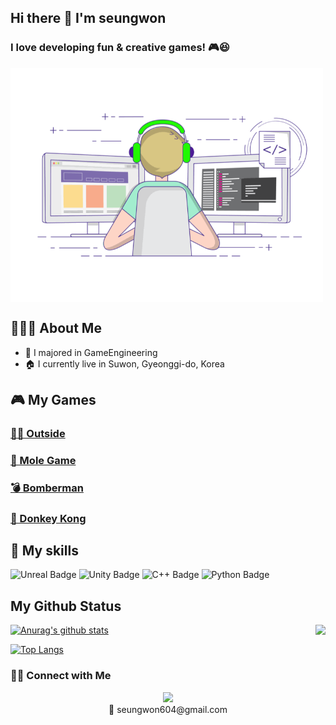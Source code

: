 <h2> Hi there 👋 I'm seungwon </h2>

<h3> I love developing fun & creative games! 🎮😆 </h3>

<img align="center" alt="GIF" src="https://raw.githubusercontent.com/devSouvik/devSouvik/master/gif3.gif" width="500"/>

## 👨🏻‍💻 About Me 

<!--
**SeungwWon-git/SeungWon** is a ✨ _special_ ✨ repository because its `README.md` (this file) appears on your GitHub profile.

Here are some ideas to get you started:

- 🔭 I’m currently working on ...
- 🌱 I’m currently learning ...
- 👯 I’m looking to collaborate on ...
- 🤔 I’m looking for help with ...
- 💬 Ask me about ...
- 📫 How to reach me: ...
- 😄 Pronouns: ...
- ⚡ Fun fact: ...
-->

- 🥇 I majored in GameEngineering
- 🏠 I currently live in Suwon, Gyeonggi-do, Korea

## 🎮 My Games
 ### [**🧟‍♂️ Outside**](https://github.com/SeungWon-git/Outside/blob/main/JungSeungWon/README.md)
 ### [**🔨 Mole Game**](https://github.com/SeungWon-git/Mole-Game/blob/main/README.md)
 ### [**💣 Bomberman**](https://github.com/SeungWon-git/Bomberman_project/blob/main/README.md)
 ### [**🦍 Donkey Kong**](https://github.com/SeungWon-git/Window-Programming/blob/main/README.md)

## 💫 My skills

![Unreal Badge](https://img.shields.io/badge/Unreal-0E1128?style=for-the-badge&logo=unrealengine&logoColor=white)
![Unity Badge](https://img.shields.io/badge/Unity-FFFFFF?style=for-the-badge&logo=unity&logoColor=black)
![C++ Badge](https://img.shields.io/badge/C++-5294E2?style=for-the-badge&logo=cplusplus&logoColor=white)
![Python Badge](https://img.shields.io/badge/Python-3776AB?style=for-the-badge&logo=python&logoColor=white)


## My Github Status

<img align='right' src="http://mazassumnida.wtf/api/v2/generate_badge?boj=monkeyman604">

[![Anurag's github stats](https://github-readme-stats.vercel.app/api?username=SeungWon-git&show_icons=true&theme=tokyonight)](https://github.com/anuraghazra/github-readme-stats)

[![Top Langs](https://github-readme-stats.vercel.app/api/top-langs/?username=SeungWon-git&layout=compact)](https://github.com/anuraghazra/github-readme-stats)

<h3> 🤝🏻 Connect with Me </h3>

<p align="center">
  <a href="mailto:seungwon604@gmail.com" target="_blank" rel="noopener noreferrer">
    <img src="https://img.icons8.com/plasticine/100/000000/gmail.png" width="50" />
  </a>
  <br/>
  📧 seungwon604@gmail.com
</p>


